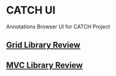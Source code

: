 
# CATCH UI

Annotations Browser UI for CATCH Project

## [Grid Library Review](./gridReview.md)

## [MVC Library Review](./mvcReview.md)